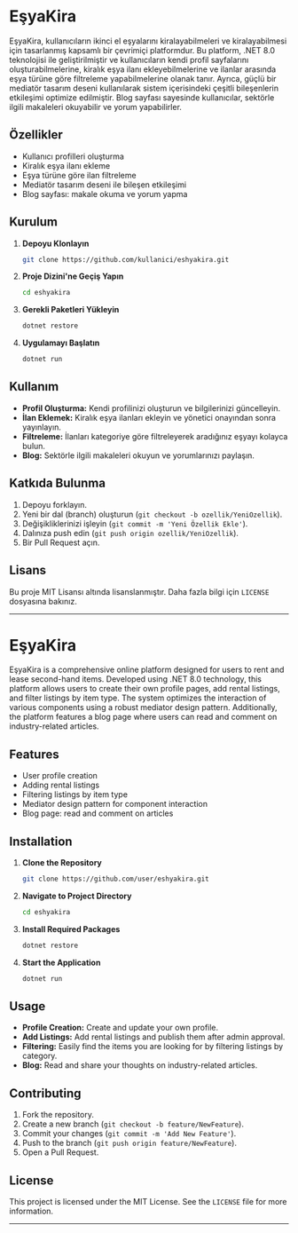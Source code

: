 

# EşyaKira

EşyaKira, kullanıcıların ikinci el eşyalarını kiralayabilmeleri ve kiralayabilmesi için tasarlanmış kapsamlı bir çevrimiçi platformdur. Bu platform, .NET 8.0 teknolojisi ile geliştirilmiştir ve kullanıcıların kendi profil sayfalarını oluşturabilmelerine, kiralık eşya ilanı ekleyebilmelerine ve ilanlar arasında eşya türüne göre filtreleme yapabilmelerine olanak tanır. Ayrıca, güçlü bir mediatör tasarım deseni kullanılarak sistem içerisindeki çeşitli bileşenlerin etkileşimi optimize edilmiştir. Blog sayfası sayesinde kullanıcılar, sektörle ilgili makaleleri okuyabilir ve yorum yapabilirler.

## Özellikler

- Kullanıcı profilleri oluşturma
- Kiralık eşya ilanı ekleme
- Eşya türüne göre ilan filtreleme
- Mediatör tasarım deseni ile bileşen etkileşimi
- Blog sayfası: makale okuma ve yorum yapma

## Kurulum

1. **Depoyu Klonlayın**
    ```sh
    git clone https://github.com/kullanici/eshyakira.git
    ```
2. **Proje Dizini'ne Geçiş Yapın**
    ```sh
    cd eshyakira
    ```
3. **Gerekli Paketleri Yükleyin**
    ```sh
    dotnet restore
    ```
4. **Uygulamayı Başlatın**
    ```sh
    dotnet run
    ```

## Kullanım

- **Profil Oluşturma:** Kendi profilinizi oluşturun ve bilgilerinizi güncelleyin.
- **İlan Eklemek:** Kiralık eşya ilanları ekleyin ve yönetici onayından sonra yayınlayın.
- **Filtreleme:** İlanları kategoriye göre filtreleyerek aradığınız eşyayı kolayca bulun.
- **Blog:** Sektörle ilgili makaleleri okuyun ve yorumlarınızı paylaşın.

## Katkıda Bulunma

1. Depoyu forklayın.
2. Yeni bir dal (branch) oluşturun (`git checkout -b ozellik/YeniOzellik`).
3. Değişikliklerinizi işleyin (`git commit -m 'Yeni Özellik Ekle'`).
4. Dalınıza push edin (`git push origin ozellik/YeniOzellik`).
5. Bir Pull Request açın.

## Lisans

Bu proje MIT Lisansı altında lisanslanmıştır. Daha fazla bilgi için `LICENSE` dosyasına bakınız.

---

# EşyaKira

EşyaKira is a comprehensive online platform designed for users to rent and lease second-hand items. Developed using .NET 8.0 technology, this platform allows users to create their own profile pages, add rental listings, and filter listings by item type. The system optimizes the interaction of various components using a robust mediator design pattern. Additionally, the platform features a blog page where users can read and comment on industry-related articles.

## Features

- User profile creation
- Adding rental listings
- Filtering listings by item type
- Mediator design pattern for component interaction
- Blog page: read and comment on articles

## Installation

1. **Clone the Repository**
    ```sh
    git clone https://github.com/user/eshyakira.git
    ```
2. **Navigate to Project Directory**
    ```sh
    cd eshyakira
    ```
3. **Install Required Packages**
    ```sh
    dotnet restore
    ```
4. **Start the Application**
    ```sh
    dotnet run
    ```

## Usage

- **Profile Creation:** Create and update your own profile.
- **Add Listings:** Add rental listings and publish them after admin approval.
- **Filtering:** Easily find the items you are looking for by filtering listings by category.
- **Blog:** Read and share your thoughts on industry-related articles.

## Contributing

1. Fork the repository.
2. Create a new branch (`git checkout -b feature/NewFeature`).
3. Commit your changes (`git commit -m 'Add New Feature'`).
4. Push to the branch (`git push origin feature/NewFeature`).
5. Open a Pull Request.

## License

This project is licensed under the MIT License. See the `LICENSE` file for more information.

---


 
